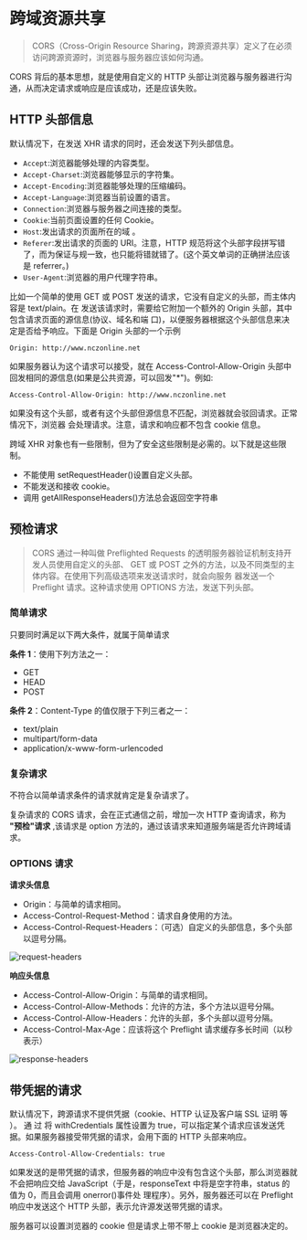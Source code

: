# 跨域资源共享

> CORS（Cross-Origin Resource Sharing，跨源资源共享）定义了在必须访问跨源资源时，浏览器与服务器应该如何沟通。

CORS 背后的基本思想，就是使用自定义的 HTTP 头部让浏览器与服务器进行沟通，从而决定请求或响应是应该成功，还是应该失败。


## HTTP 头部信息

默认情况下，在发送 XHR 请求的同时，还会发送下列头部信息。

- `Accept`:浏览器能够处理的内容类型。
- `Accept-Charset`:浏览器能够显示的字符集。
- `Accept-Encoding`:浏览器能够处理的压缩编码。
- `Accept-Language`:浏览器当前设置的语言。
- `Connection`:浏览器与服务器之间连接的类型。
- `Cookie`:当前页面设置的任何 Cookie。
- `Host`:发出请求的页面所在的域 。
- `Referer`:发出请求的页面的 URI。注意，HTTP 规范将这个头部字段拼写错了，而为保证与规一致，也只能将错就错了。(这个英文单词的正确拼法应该是 referrer。)
- `User-Agent`:浏览器的用户代理字符串。

比如一个简单的使用 GET 或 POST 发送的请求，它没有自定义的头部，而主体内容是 text/plain。在 发送该请求时，需要给它附加一个额外的 Origin 头部，其中包含请求页面的源信息(协议、域名和端 口)，以便服务器根据这个头部信息来决定是否给予响应。下面是 Origin 头部的一个示例

```
Origin: http://www.nczonline.net
```

如果服务器认为这个请求可以接受，就在 Access-Control-Allow-Origin 头部中回发相同的源信息(如果是公共资源，可以回发"\*")。例如:

```
Access-Control-Allow-Origin: http://www.nczonline.net
```

如果没有这个头部，或者有这个头部但源信息不匹配，浏览器就会驳回请求。正常情况下，浏览器 会处理请求。注意，请求和响应都不包含 cookie 信息。

跨域 XHR 对象也有一些限制，但为了安全这些限制是必需的。以下就是这些限制。

- 不能使用 setRequestHeader()设置自定义头部。
- 不能发送和接收 cookie。
- 调用 getAllResponseHeaders()方法总会返回空字符串

## 预检请求

> CORS 通过一种叫做 Preflighted Requests 的透明服务器验证机制支持开发人员使用自定义的头部、
> GET 或 POST 之外的方法，以及不同类型的主体内容。在使用下列高级选项来发送请求时，就会向服务
> 器发送一个 Preflight 请求。这种请求使用 OPTIONS 方法，发送下列头部。

### 简单请求

只要同时满足以下两大条件，就属于简单请求

**条件 1**：使用下列方法之一：

- GET
- HEAD
- POST

**条件 2**：Content-Type 的值仅限于下列三者之一：

- text/plain
- multipart/form-data
- application/x-www-form-urlencoded

### 复杂请求

不符合以简单请求条件的请求就肯定是复杂请求了。

复杂请求的 CORS 请求，会在正式通信之前，增加一次 HTTP 查询请求，称为 **"预检"请求** ,该请求是 option 方法的，通过该请求来知道服务端是否允许跨域请求。

### OPTIONS 请求

**请求头信息**

- Origin：与简单的请求相同。
- Access-Control-Request-Method：请求自身使用的方法。
- Access-Control-Request-Headers：（可选）自定义的头部信息，多个头部以逗号分隔。

![request-headers](https://i.loli.net/2019/12/25/ojuFz3BED2TSG6M.png)

**响应头信息**

- Access-Control-Allow-Origin：与简单的请求相同。
- Access-Control-Allow-Methods：允许的方法，多个方法以逗号分隔。
- Access-Control-Allow-Headers：允许的头部，多个头部以逗号分隔。
- Access-Control-Max-Age：应该将这个 Preflight 请求缓存多长时间（以秒表示）

![response-headers](https://i.loli.net/2019/12/25/QJdwTpY2vAZEsxU.png)

## 带凭据的请求

默认情况下，跨源请求不提供凭据（cookie、HTTP 认证及客户端 SSL 证明 等 ）。 通 过 将 withCredentials 属性设置为 true，可以指定某个请求应该发送凭据。如果服务器接受带凭据的请求，会用下面的 HTTP 头部来响应。

```
Access-Control-Allow-Credentials: true
```

如果发送的是带凭据的请求，但服务器的响应中没有包含这个头部，那么浏览器就不会把响应交给
JavaScript（于是，responseText 中将是空字符串，status 的值为 0，而且会调用 onerror()事件处
理程序）。另外，服务器还可以在 Preflight 响应中发送这个 HTTP 头部，表示允许源发送带凭据的请求。

服务器可以设置浏览器的 cookie 但是请求上带不带上 cookie 是浏览器决定的。
